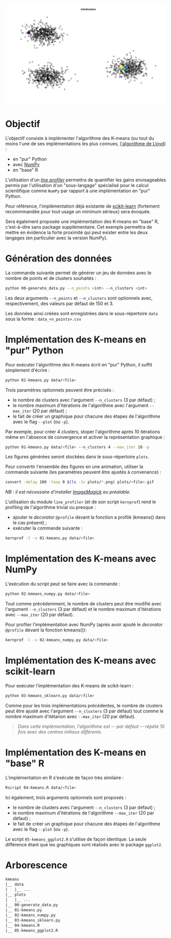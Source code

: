 <!-- 
---
title: K-means 
output: pdf_document
geometry: "left=4cm,right=4cm,top=1.5cm,bottom=2cm"
numbersections: true
---
 -->

<!-- pandoc README.md -o README.pdf --variable urlcolor=blue --highlight-style tango -->

![kmeans](plots/kmeans.gif)

# Objectif

L'objectif consiste à implémenter l'algorithme des K-means (ou tout du moins l'une de ses implémentations les plus connues, [l'algorithme de Lloyd](https://en.wikipedia.org/wiki/Lloyd%27s_algorithm)) :

* en "pur" Python
* avec [NumPy](http://www.numpy.org/)
* en "base" R

L'utilisation d'un [*line profiler*](https://github.com/rkern/line_profiler) permettra de quantifier les gains envisageables permis par l'utilisation d'un "sous-langage" spécialisé pour le calcul scientifique comme `NumPy` par rapport à une implémentation en "pur" Python.

Pour référence, l'implémentation déjà existante de [scikit-learn](https://scikit-learn.org/stable/modules/generated/sklearn.cluster.KMeans.html) (fortement recommmandée pour tout usage un minimum sérieux) sera évoquée.

Sera également proposée une implémentation des K-means en "base" R, c'est-à-dire sans package supplémentaire. Cet exemple permettra de mettre en évidence la forte proximité qui peut exister entre les deux langages (en particulier avec la version NumPy).

# Génération des données

La commande suivante permet de générer un jeu de données avec le nombre de points et de clusters souhaités :

```sh
python 00-generate_data.py --n_points <int> --n_clusters <int>
```

Les deux arguments `--n_points`  et `--n_clusters` sont optionnels avec, respectivement, des valeurs par défaut de 150 et 3.

Les données ainsi créées sont enregistrées dans le sous-répertoire `data` sous la forme : `data_<n_points>.csv`

# Implémentation des K-means en "pur" Python

Pour exécuter l'algorithme des K-means écrit en "pur" Python, il suffit simplement d'écrire :

```sh
python 01-kmeans.py data/<file>
```

Trois paramètres optionnels peuvent être précisés :

* le nombre de clusters avec l'argument `--n_clusters` (3 par défaut) ;
* le nombre maximum d'itérations de l'algorithme avec l'argument `--max_iter` (20 par défaut) ;
* le fait de créer un graphique pour chacune des étapes de l'algorithme avec le flag `--plot` (ou `-p`).

Par exemple, pour créer 4 clusters, stoper l'algorithme après 10 itérations même en l'absence de convergence et activer la représentation graphique :

```sh
python 01-kmeans.py data/<file> --n_clusters 4 --max_iter 10 -p
```

Les figures générées seront stockées dans le sous-répertoire `plots`.

Pour convertir l'ensemble des figures en une animation, utiliser la commande suivante (les paramètres peuvent être ajustés à convenance) :

```sh
convert -delay 100 -loop 0 $(ls -1v plots/*.png) plots/<file>.gif
```

*NB : il est nécessaire d'installer [ImageMagick](http://www.imagemagick.org/) au préalable.*

L'utilisation du module `line_profiler` (et de son script `kernprof`) rend le profiling de l'algorithme trivial ou presque :

* ajouter le *decorator* `@profile` devant la fonction a profilé (kmeans() dans le cas présent) ;
* exécuter la commande suivante :

```sh
kernprof -l -v 01-kmeans.py data/<file>
```

# Implémentation des K-means avec NumPy

L'exécution du script peut se faire avec la commande :

```sh
python 02-kmeans_numpy.py data/<file>
```

Tout comme précédemment, le nombre de clusters peut être modifié avec l'argument `--n_clusters` (3 par défaut) et le nombre maximum d'itérations avec `--max_iter` (20 par défaut).

Pour profiler l’implémentation avec NumPy (après avoir ajouté le *decorator* `@profile` devant la fonction kmeans()):

```sh
kernprof -l -v 02-kmeans_numpy.py data/<file>
```

# Implémentation des K-means avec scikit-learn

Pour exécuter l’implémentation des K-means de scikit-learn :

```sh
python 03-kmeans_sklearn.py data/<file>
```

Comme pour les trois implémentations précédentes, le nombre de clusters peut être ajusté avec l'argument `--n_clusters` (3 par défaut) tout comme le nombre maximum d'itétarion avec `--max_iter` (20 par défaut).

> *Dans cette implémentation, l'algorithme est -- par défaut -- répété 10 fois avec des centres initiaux différents.*

# Implémentation des K-means en "base" R

L'implémentation en R s'exécute de façon très similaire :

```sh
Rscript 04-kmeans.R data/<file>
```

Ici également, trois arguments optionnels sont proposés :

* le nombre de clusters avec l'argument `--n_clusters` (3 par défaut) ;
* le nombre maximum d'itérations de l'algorithme `--max_iter` (20 par défaut) ;
* le fait de créer un graphique pour chacune des étapes de l'algorithme avec le flag `--plot` (ou `-p`).

Le script `05-kmeans_ggplot2.R` s'utilise de façon identique. La seule différence étant que les graphiques sont réalisés avec le package `ggplot2`. 

# Arborescence

```
kmeans
|__ data
|   |__ ...
|__ plots
|	|__ ...
|__ 00-generate_data.py
|__ 01-kmeans.py
|__ 02-kmeans_numpy.py
|__ 03-kmeans_sklearn.py
|__ 04-kmeans.R
|__ 05-kmeans_ggplot2.R
```
